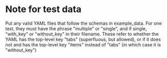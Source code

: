 # Note for test data

Put any valid YAML files that follow the schemas in example_data. For one test, they must have the phrase "multiple" or "single", and if single, "with_key" or "without_key" in their filename. These refer to whether the YAML has the top-level key "tabs" (superfluous, but allowed), or if it does not and has the top-level key "items" instead of "tabs" (in which case it is "without_key")